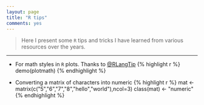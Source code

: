 ```yaml
---
layout: page
title: "R tips"
comments: yes
---
```


> Here I present some `R` tips and tricks I have learned from various resources over the years.

***

* For math styles in `R` plots. Thanks to [@RLangTip](https://twitter.com/RLangTip)
{% highlight r %}
demo(plotmath)
{% endhighlight %}

* Converting a matrix of characters into numeric
{% highlight r %}
mat <- matrix(c("5","6","7","8","hello","world"),ncol=3)
class(mat) <- "numeric"
{% endhighlight %}
